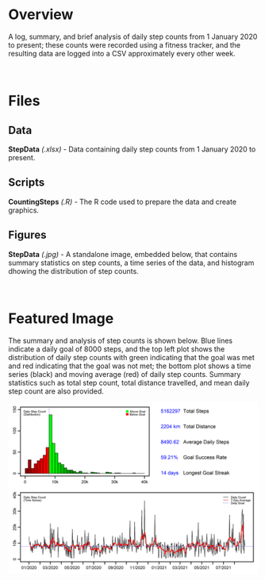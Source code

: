 # Overview

A log, summary, and brief analysis of daily step counts from 1 January 2020 to present; these counts were recorded using a fitness tracker, and the resulting data are logged into a CSV approximately every other week.

<br/>

# Files

## Data

**StepData** *(.xlsx)* - Data containing daily step counts from 1 January 2020 to present.

## Scripts

**CountingSteps** *(.R)* - The R code used to prepare the data and create graphics.

## Figures

**StepData** *(.jpg)* - A standalone image, embedded below, that contains summary statistics on step counts, a time series of the data, and histogram dhowing the distribution of step counts.

<br/>

# Featured Image

The summary and analysis of step counts is shown below. Blue lines indicate a daily goal of 8000 steps, and the top left plot shows the distribution of daily step counts with green indicating that the goal was met and red indicating that the goal was not met; the bottom plot shows a time series (black) and moving average (red) of daily step counts. Summary statistics such as total step count, total distance travelled, and mean daily step count are also provided.

<kbd>![](https://github.com/TrevorHD/CountingSteps/blob/main/Figures/StepData.jpg)</kbd>
